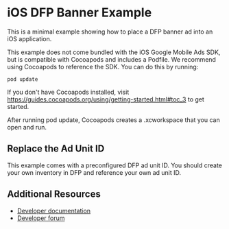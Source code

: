 iOS DFP Banner Example
======================
This is a minimal example showing how to place a DFP banner ad into an iOS
application.

This example does not come bundled with the iOS Google Mobile Ads SDK, but is
compatible with Cocoapods and includes a Podfile. We recommend using Cocoapods
to reference the SDK. You can do this by running:

`pod update`

If you don't have Cocoapods installed, visit
https://guides.cocoapods.org/using/getting-started.html#toc_3 to get started.

After running pod update, Cocoapods creates a .xcworkspace that you can open
and run.

Replace the Ad Unit ID
----------------------
This example comes with a preconfigured DFP ad unit ID. You should create your
own inventory in DFP and reference your own ad unit ID.

Additional Resources
--------------------
* [Developer documentation](https://developers.google.com/mobile-ads-sdk)
* [Developer forum](groups.google.com/group/google-admob-ads-sdk)
